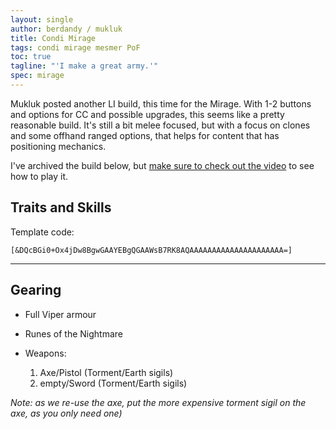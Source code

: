 ```yaml
---
layout: single
author: berdandy / mukluk
title: Condi Mirage
tags: condi mirage mesmer PoF
toc: true
tagline: "'I make a great army.'"
spec: mirage
---
```


Mukluk posted another LI build, this time for the Mirage.
With 1-2 buttons and options for CC and possible upgrades, this seems like a pretty reasonable build.
It's still a bit melee focused, but with a focus on clones and some offhand ranged options, that helps
for content that has positioning mechanics.

I've archived the build below, but [make sure to check out the video](https://www.youtube.com/watch?v=uarkTMktjZs) to see how to play it.

## Traits and Skills

Template code:

`[&DQcBGi0+Ox4jDw8BgwGAAYEBgQGAAWsB7RK8AQAAAAAAAAAAAAAAAAAAAAA=]`

---

<div
  data-armory-embed="skills"
  data-armory-ids="21750,10234,10232,10236,29519"
>
</div>

<div
  data-armory-embed="specializations"
  data-armory-ids="1,45,59"
  data-armory-1-traits="705,1960,692"
  data-armory-45-traits="675,669,1687"
  data-armory-59-traits="2082,2098,2070"
>
</div>
<script async src="https://unpkg.com/armory-embeds@^0.x.x/armory-embeds.js"></script>

## Gearing

- Full Viper armour
- Runes of the Nightmare

- Weapons:
  1. Axe/Pistol (Torment/Earth sigils)
  2. empty/Sword (Torment/Earth sigils)

_Note: as we re-use the axe, put the more expensive torment sigil on the axe, as you only need one)_


